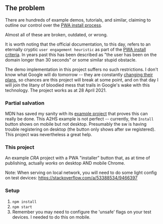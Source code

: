 ## The problem

There are hundreds of example demos, tutorials, and similar, claiming to outline our control over the [PWA install process](https://web.dev/customize-install/).

Almost all of these are broken, outdated, or wrong.

It is worth noting that the official documentation, to this day, refers to an eternally cryptic `user engagement heuristic` as part of the [PWA install criteria](https://web.dev/install-criteria/). In years past this has been described as "the user has been on the domain longer than 30 seconds" or some similar stupid obstacle.

The demo implementation in this project suffers no such restrictions. I don't know what Google will do tomorrow -- they are constantly [changing their plans](https://developer.chrome.com/blog/improved-pwa-offline-detection/), so chances are this project will break at some point, and on that day I will join the litany of bloodied mess that trails in Google's wake with this technology. The project works as at 28 April 2021.

### Partial salvation

MDN has saved my sanity with its [example project](https://github.com/mdn/pwa-examples) that proves this can really be done. This A2HS example is not perfect -- currently, the `Install` button shows on mobile but not desktop. Presumably the sw is having trouble registering on desktop (the button only shows after sw registered). This project was nevertheless a great help.

### This project

An example _CRA_ project with a PWA "installer" button that, as at time of publishing, actually _works_ on desktop AND mobile Chrome.

Note: When serving on local network, you will need to do some light config on test devices: https://stackoverflow.com/a/53388534/9466397

### Setup

1. `npm install`
2. `npm start`
3. Remember you may need to configure the 'unsafe' flags on your test devices. I needed to do this on mobile.
